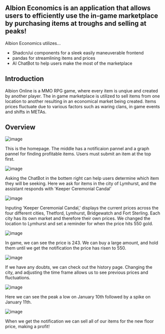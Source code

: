 ## Albion Economics is an application that allows users to efficiently use the in-game marketplace by purchasing items at troughs and selling at peaks!

Albion Economics utilizes...
- Shadcn/ui components for a sleek easily maneuverable frontend
- pandas for streamlining items and prices
- AI ChatBot to help users make the most of the marketplace


## Introduction

Albion Online is a MMO RPG game, where every item is unqiue and created by another player. The in game marketplace is utilized to sell items from one location to another resulting in an economical market being created. Items prices fluctuate due to various factors such as waring clans, in game events and shifts in METAs.
## Overview
![image](https://github.com/JacobJungg/Albion-Data-Visualizer/assets/124704749/b79d174c-d927-4359-a5d2-f400c5dd3fbd)

This is the homepage. The middle has a notificaion pannel and a graph pannel for finding profitable items. Users must submit an item at the top first.


![image](https://github.com/JacobJungg/Albion-Data-Visualizer/assets/124704749/bd60696d-a7cc-4243-abba-644e1a8cffe4)

Asking the ChatBot in the bottem right can help users determine which item they will be seeking. Here we ask for items in the city of Lymhurst, and the assistant responds with 'Keeper Ceremonial Candal'

![image](https://github.com/JacobJungg/Albion-Data-Visualizer/assets/124704749/05855fcf-2869-4ccb-bc5f-d525c5ad5cab)

Inputing 'Keeper Ceremonial Candal,' displays the current prices across the four different cities, Thetford, Lymhurst, Bridgewatch and Fort Sterling. Each city has its own market and therefore their own prices. We changed the location to Lymhurst and set a reminder for when the price hits 550 gold.

![image](https://github.com/JacobJungg/Albion-Data-Visualizer/assets/124704749/9db439ad-acf1-4965-b9e0-b32042bb6c83)

In game, we can see the price is 243. We can buy a large amount, and hold them until we get the notification the price has risen to 550.

![image](https://github.com/JacobJungg/Albion-Data-Visualizer/assets/124704749/70694bbf-8a19-4717-8407-dfd560957682)

If we have any doubts, we can check out the history page. Changing the city, and adjusting the time frame allows us to see previous prices and fluctuations.

![image](https://github.com/JacobJungg/Albion-Data-Visualizer/assets/124704749/3f7e65fd-2cba-40c4-8357-18132b5636df)

Here we can see the peak a low on January 10th followed by a spike on January 11th.

![image](https://github.com/JacobJungg/Albion-Data-Visualizer/assets/124704749/490e9162-6669-4c7a-9292-3ad3c7ad6d45)

When we get the notification we can sell all of our items for the new floor price, making a profit!
